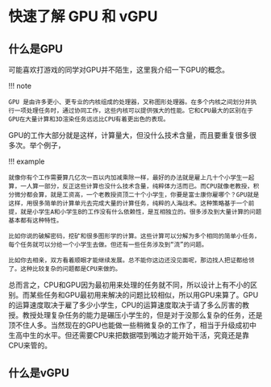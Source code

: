 # 快速了解 GPU 和 vGPU

## 什么是GPU

可能喜欢打游戏的同学对GPU并不陌生，这里我介绍一下GPU的概念。

!!! note

    GPU 是由许多更小、更专业的内核组成的处理器，又称图形处理器。在多个内核之间划分并执行一项处理任务时，通过协同工作，这些内核可以提供强大的性能。它和CPU最大的区别在于GPU在大量计算和3D渲染任务远远比CPU有着更出色的表现。

GPU的工作大部分就是这样，计算量大，但没什么技术含量，而且要重复很多很多次。举个例子，

!!! example

    就像你有个工作需要算几亿次一百以内加减乘除一样，最好的办法就是雇上几十个小学生一起算，一人算一部分，反正这些计算也没什么技术含量，纯粹体力活而已。而CPU就像老教授，积分微分都会算，就是工资高，一个老教授资顶二十个小学生，你要是富士康你雇哪个？GPU就是这样，用很多简单的计算单元去完成大量的计算任务，纯粹的人海战术。这种策略基于一个前提，就是小学生A和小学生B的工作没有什么依赖性，是互相独立的。很多涉及到大量计算的问题基本都有这种特性。

    比如你说的破解密码，挖矿和很多图形学的计算。这些计算可以分解为多个相同的简单小任务，每个任务就可以分给一个小学生去做。但还有一些任务涉及到“流”的问题。

    比如你去相亲，双方看着顺眼才能继续发展。总不能你这边还没见面呢，那边找人把证都给领了。这种比较复杂的问题都是CPU来做的。

总而言之，CPU和GPU因为最初用来处理的任务就不同，所以设计上有不小的区别。而某些任务和GPU最初用来解决的问题比较相似，所以用GPU来算了。GPU的运算速度取决于雇了多少小学生，CPU的运算速度取决于请了多么厉害的教授。教授处理复杂任务的能力是碾压小学生的，但是对于没那么复杂的任务，还是顶不住人多。当然现在的GPU也能做一些稍微复杂的工作了，相当于升级成初中生高中生的水平。但还需要CPU来把数据喂到嘴边才能开始干活，究竟还是靠CPU来管的。

## 什么是vGPU

